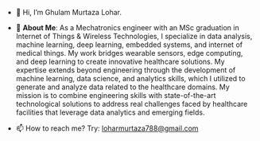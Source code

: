 - 👋 Hi, I’m Ghulam Murtaza Lohar.

- 👀 **About Me**:
As a Mechatronics engineer with an MSc graduation in Internet of Things & Wireless Technologies, I specialize in data analysis, machine learning, deep learning, embedded systems, and internet of medical things. My work bridges wearable sensors, edge computing, and deep learning to create innovative healthcare solutions. My expertise extends beyond engineering through the development of machine learning, data science, and analytics skills, which I utilized to generate and analyze data related to the healthcare domains. My mission is to combine engineering skills with state-of-the-art technological solutions to address real challenges faced by healthcare facilities that leverage data analytics and emerging fields.

- 📫 How to reach me? Try: loharmurtaza788@gmail.com

<!---
loharmurtaza/loharmurtaza is a ✨ special ✨ repository because its `README.md` (this file) appears on your GitHub profile.
You can click the Preview link to take a look at your changes.
--->
